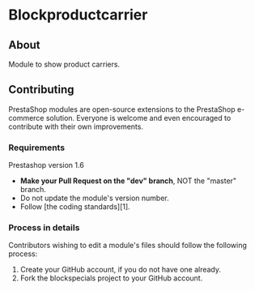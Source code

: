 # Blockproductcarrier

## About

Module to show product carriers.

## Contributing

PrestaShop modules are open-source extensions to the PrestaShop e-commerce solution. Everyone is welcome and even encouraged to contribute with their own improvements.

### Requirements

Prestashop version 1.6

* **Make your Pull Request on the "dev" branch**, NOT the "master" branch.
* Do not update the module's version number.
* Follow [the coding standards][1].

### Process in details

Contributors wishing to edit a module's files should follow the following process:

1. Create your GitHub account, if you do not have one already.
2. Fork the blockspecials project to your GitHub account.


